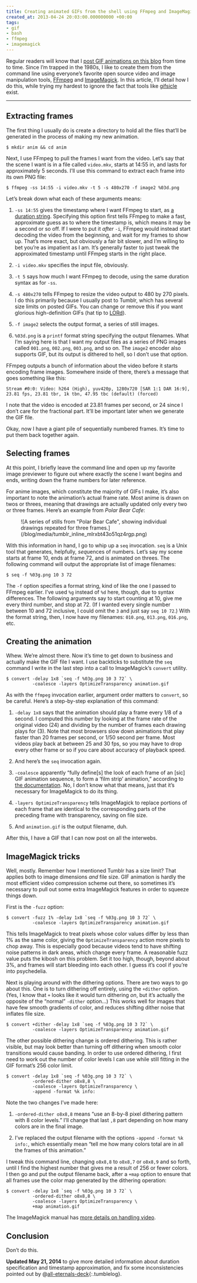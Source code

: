 ```yaml
---
title: Creating animated GIFs from the shell using FFmpeg and ImageMagick
created_at: 2013-04-24 20:03:00.000000000 +00:00
tags:
- gif
- bash
- ffmpeg
- imagemagick
---
```


Regular readers will know that I [post GIF animations on this
blog](http://blog.room208.org/tagged/gif) from time to time. Since I’m
trapped in the 1980s, I like to create them from the command line using
everyone’s favorite open source video and image manipulation tools,
[FFmpeg](http://ffmpeg.org/) and
[ImageMagick](http://www.imagemagick.org/). In this article, I’ll detail
how I do this, while trying my hardest to ignore the fact that tools
like [gifsicle](http://www.lcdf.org/gifsicle/) exist.

<!-- more -->

------------------------------------------------------------------------

## Extracting frames

The first thing I usually do is create a directory to hold all the files
that’ll be generated in the process of making my new animation.

    $ mkdir anim && cd anim

Next, I use FFmpeg to pull the frames I want from the video. Let’s say
that the scene I want is in a file called `video.mkv`, starts at 14:55
in, and lasts for approximately 5 seconds. I’ll use this command to
extract each frame into its own PNG file:

    $ ffmpeg -ss 14:55 -i video.mkv -t 5 -s 480x270 -f image2 %03d.png

Let’s break down what each of these arguments means:

1.  `-ss 14:55` gives the timestamp where I want FFmpeg to start, as [a
    duration
    string](https://ffmpeg.org/ffmpeg-utils.html#time-duration-syntax).
    Specifying this option first tells FFmpeg to make a fast,
    approximate guess as to where the timestamp is, which means it may
    be a second or so off. If I were to put it *after* `-i`, FFmpeg
    would instead start decoding the video from the beginning, and wait
    for my frames to show up. That’s more exact, but obviously a fair
    bit slower, and I’m willing to bet you’re as impatient as I am. It’s
    generally faster to just tweak the approximated timestamp until
    FFmpeg starts in the right place.

2.  `-i video.mkv` specifies the input file, obviously.

3.  `-t 5` says how much I want FFmpeg to decode, using the same
    duration syntax as for `-ss`.

4.  `-s 480x270` tells FFmpeg to resize the video output to 480 by 270
    pixels. I do this primarily because I usually post to Tumblr, which
    has several size limits on posted GIFs. You can change or remove
    this if you want glorious high-definition GIFs (hat tip to
    [LORd](https://github.com/raskug)).

5.  `-f image2` selects the output format, a series of still images.

6.  `%03d.png` is a `printf` format string specifying the output
    filenames. What I’m saying here is that I want my output files as a
    series of PNG images called `001.png`, `002.png`, `003.png`, and so
    on. The `image2` encoder also supports GIF, but its output is
    dithered to hell, so I don’t use that option.

FFmpeg outputs a bunch of information about the video before it starts
encoding frame images. Somewhere inside of there, there’s a message that
goes something like this:

    Stream #0:0: Video: h264 (High), yuv420p, 1280x720 [SAR 1:1 DAR 16:9],
    23.81 fps, 23.81 tbr, 1k tbn, 47.95 tbc (default) (forced)

I note that the video is encoded at 23.81 frames per second, or 24 since
I don’t care for the fractional part. It’ll be important later when we
generate the GIF file.

Okay, now I have a giant pile of sequentially numbered frames. It’s time
to put them back together again.

## Selecting frames

At this point, I briefly leave the command line and open up my favorite
image previewer to figure out where exactly the scene I want begins and
ends, writing down the frame numbers for later reference.

For anime images, which constitute the majority of GIFs I make, it’s
also important to note the animation’s actual frame rate. Most anime is
drawn on twos or threes, meaning that drawings are actually updated only
every two or three frames. Here’s an example from *Polar Bear Cafe*:

<figure markdown="1">
![A series of stills from "Polar Bear Cafe", showing individual drawings
repeated for three
frames.](/blog/media/tumblr_inline_mlrxbt43o51qz4rgp.png)
</figure>

With this information in hand, I go to whip up a `seq` invocation. `seq`
is a Unix tool that generates, helpfully, *seq*uences of numbers. Let’s
say my scene starts at frame 10, ends at frame 72, and is animated on
threes. The following command will output the appropriate list of image
filenames:

    $ seq -f %03g.png 10 3 72

The `-f` option specifies a format string, kind of like the one I passed
to FFmpeg earlier. I’ve used `%g` instead of `%d` here, though, due to
syntax differences. The following arguments say to start counting at 10,
give me every third number, and stop at 72. (If I wanted every single
number between 10 and 72 inclusive, I could omit the `3` and just say
`seq 10 72`.) With the format string, then, I now have my filenames:
`010.png`, `013.png`, `016.png`, etc.

## Creating the animation

Whew. We’re almost there. Now it’s time to get down to business and
actually make the GIF file I want. I use backticks to substitute the
`seq` command I write in the last step into a call to ImageMagick’s
`convert` utility.

    $ convert -delay 1x8 `seq -f %03g.png 10 3 72` \
              -coalesce -layers OptimizeTransparency animation.gif

As with the `ffmpeg` invocation earlier, argument order matters to
`convert`, so be careful. Here’s a step-by-step explanation of this
command:

1.  `-delay 1x8` says that the animation should play a frame every 1/8
    of a second. I computed this number by looking at the frame rate of
    the original video (24) and dividing by the number of frames each
    drawing plays for (3). Note that most browsers slow down animations
    that play faster than 20 frames per second, or 1/50 second per
    frame. Most videos play back at between 25 and 30 fps, so you may
    have to drop every other frame or so if you care about accuracy of
    playback speed.

2.  And here’s the `seq` invocation again.

3.  `-coalesce` apparently “fully define\[s\] the look of each frame of
    an \[sic\] GIF animation sequence, to form a ‘film strip’
    animation,” according to [the
    documentation](http://www.imagemagick.org/script/command-line-options.php#coalesce).
    No, I don’t know what that means, just that it’s necessary for
    ImageMagick to do its thing.

4.  `-layers OptimizeTransparency` tells ImageMagick to replace portions
    of each frame that are identical to the corresponding parts of the
    preceding frame with transparency, saving on file size.

5.  And `animation.gif` is the output filename, duh.

After this, I have a GIF that I can now post on all the interwebs.

## ImageMagick tricks

Well, mostly. Remember how I mentioned Tumblr has a size limit? That
applies both to image dimensions *and* file size. GIF animation is
hardly the most efficient video compression scheme out there, so
sometimes it’s necessary to pull out some extra ImageMagick features in
order to squeeze things down.

First is the `-fuzz` option:

    $ convert -fuzz 1% -delay 1x8 `seq -f %03g.png 10 3 72` \
              -coalesce -layers OptimizeTransparency animation.gif

This tells ImageMagick to treat pixels whose color values differ by less
than 1% as the same color, giving the `OptimizeTransparency` action more
pixels to chop away. This is especially good because videos tend to have
shifting noise patterns in dark areas, which change every frame. A
reasonable fuzz value puts the kibosh on this problem. Set it too high,
though, beyond about 3%, and frames will start bleeding into each other.
I guess it’s cool if you’re into psychedelia.

Next is playing around with the dithering options. There are two ways to
go about this. One is to turn dithering off entirely, using the
`+dither` option. (Yes, I know that `+` looks like it would turn
dithering *on*, but it’s actually the opposite of the “normal” `-dither`
option…) This works well for images that have few smooth gradients of
color, and reduces shifting dither noise that inflates file size.

    $ convert +dither -delay 1x8 `seq -f %03g.png 10 3 72` \
              -coalesce -layers OptimizeTransparency animation.gif

The other possible dithering change is ordered dithering. This is rather
visible, but may look better than turning off dithering when smooth
color transitions would cause banding. In order to use ordered
dithering, I first need to work out the number of color levels I can use
while still fitting in the GIF format’s 256 color limit.

    $ convert -delay 1x8 `seq -f %03g.png 10 3 72` \
              -ordered-dither o8x8,8 \
              -coalesce -layers OptimizeTransparency \
              -append -format %k info:

Note the two changes I’ve made here:

1.  `-ordered-dither o8x8,8` means “use an 8-by-8 pixel dithering
    pattern with 8 color levels.” I’ll change that last `,8` part
    depending on how many colors are in the final image.

2.  I’ve replaced the output filename with the options
    `-append -format %k info:`, which essentially mean “tell me how many
    colors total are in all the frames of this animation.”

I tweak this command line, changing `o8x8,8` to `o8x8,7` or `o8x8,9` and
so forth, until I find the highest number that gives me a result of 256
or fewer colors. I then go and put the output filename back, after a
`+map` option to ensure that all frames use the color map generated by
the dithering operation:

    $ convert -delay 1x8 `seq -f %03g.png 10 3 72` \
              -ordered-dither o8x8,8 \
              -coalesce -layers OptimizeTransparency \
              +map animation.gif

The ImageMagick manual has [more details on handling
video](http://www.imagemagick.org/Usage/video/).

## Conclusion

Don’t do this.

**Updated May 21, 2014** to give more detailed information about
duration specification and timestamp approximation, and fix some
inconsistencies pointed out by
@[all-eternals-deck](http://tmblr.co/m6Y4R1s2xrJUcLwQTivwZ2Q){:.tumblelog}.
